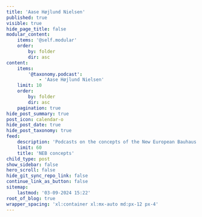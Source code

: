 ```yaml
---
title: 'Aase Højlund Nielsen'
published: true
visible: true
hide_page_title: false
modular_content:
    items: '@self.modular'
    order:
        by: folder
        dir: asc
content:
    items:
        '@taxonomy.podcast':
            - 'Aase Højlund Nielsen'
    limit: 10
    order:
        by: folder
        dir: asc
    pagination: true
hide_post_summary: true
post_icon: calendar-o
hide_post_date: true
hide_post_taxonomy: true
feed:
    description: 'Podcasts on the concepts of the New European Bauhaus'
    limit: 60
    title: 'NEB concepts'
child_type: post
show_sidebar: false
hero_scroll: false
hide_git_sync_repo_link: false
continue_link_as_button: false
sitemap:
    lastmod: '03-09-2024 15:22'
root_of_blog: true
wrapper_spacing: 'xl:container xl:mx-auto md:px-12 px-4'
---
```



